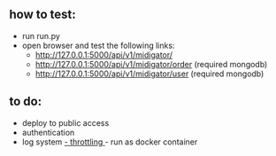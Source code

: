 ## how to test:

- run run.py
- open browser and test the following links:
  - http://127.0.0.1:5000/api/v1/midigator/
  - http://127.0.0.1:5000/api/v1/midigator/order (required mongodb)
  - http://127.0.0.1:5000/api/v1/midigator/user (required mongodb)

## to do:

- deploy to public access
- authentication
- log system
[- throttling
](http://127.0.0.1:5000/api/v1/midigator/order)- run as docker container